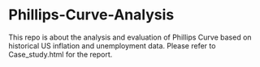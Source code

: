 # Phillips-Curve-Analysis

This repo is about the analysis and evaluation of Phillips Curve based on historical US inflation and unemployment data. 
Please refer to Case_study.html for the report. 
